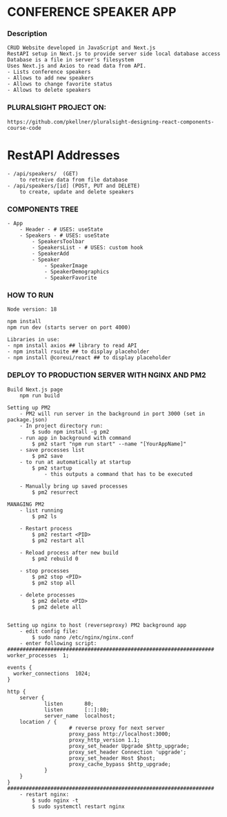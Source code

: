 # CONFERENCE SPEAKER APP
### Description
	CRUD Website developed in JavaScript and Next.js
	RestAPI setup in Next.js to provide server side local database access
	Database is a file in server's filesystem
	Uses Next.js and Axios to read data from API.
	- Lists conference speakers
	- Allows to add new speakers
	- Allows to change favorite status
	- Allows to delete speakers

### PLURALSIGHT PROJECT ON:
    https://github.com/pkellner/pluralsight-designing-react-components-course-code

# RestAPI Addresses
	- /api/speakers/  (GET)
		to retreive data from file database
	- /api/speakers/[id] (POST, PUT and DELETE)
		to create, update and delete speakers

### COMPONENTS TREE
	- App
		- Header - # USES: useState
		- Speakers - # USES: useState
			- SpeakersToolbar
			- SpeakersList - # USES: custom hook
			- SpeakerAdd
			- Speaker
				- SpeakerImage
				- SpeakerDemographics
				- SpeakerFavorite

### HOW TO RUN
	Node version: 18

	npm install
	npm run dev (starts server on port 4000)

	Libraries in use:
	- npm install axios ## library to read API
	- npm install rsuite ## to display placeholder
	- npm install @coreui/react ## to display placeholder

### DEPLOY TO PRODUCTION SERVER WITH NGINX AND PM2
    Build Next.js page
    	npm run build

    Setting up PM2
    	- PM2 will run server in the background in port 3000 (set in package.json)
    	- In project directory run:
    		$ sudo npm install -g pm2
    	- run app in background with command
    		$ pm2 start "npm run start" --name "[YourAppName]"
    	- save processes list
    		$ pm2 save
    	- to run at automatically at startup
    		$ pm2 startup
    			- this outputs a command that has to be executed

    	- Manually bring up saved processes
    		$ pm2 resurrect

    MANAGING PM2
    	- list running
    		$ pm2 ls

    	- Restart process
    		$ pm2 restart <PID>
    		$ pm2 restart all

    	- Reload process after new build
    		$ pm2 rebuild 0

    	- stop processes
    		$ pm2 stop <PID>
    		$ pm2 stop all

    	- delete processes
    		$ pm2 delete <PID>
    		$ pm2 delete all


    Setting up nginx to host (reverseproxy) PM2 background app
    	- edit config file:
    		$ sudo nano /etc/nginx/nginx.conf
    	- enter following script:
    ###################################################################
    worker_processes  1;

    events {
      worker_connections  1024;
    }

    http {
    	server {
    			listen       80;
    			listen       [::]:80;
    			server_name  localhost;
    	location / {
    					# reverse proxy for next server
    					proxy_pass http://localhost:3000;
    					proxy_http_version 1.1;
    					proxy_set_header Upgrade $http_upgrade;
    					proxy_set_header Connection 'upgrade';
    					proxy_set_header Host $host;
    					proxy_cache_bypass $http_upgrade;
    			}
    	}
    }
    ###################################################################
    	- restart nginx:
    		$ sudo nginx -t
    		$ sudo systemctl restart nginx
